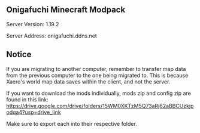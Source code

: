 ## Onigafuchi Minecraft Modpack 

Server Version: 1.19.2

Server Address: onigafuchi.ddns.net 


## Notice
If you are migrating to another computer, remember to transfer map data from the previous computer to the one being migrated to.
This is because Xaero's world map data saves within the client, and not the server.

If you want to download the mods individually, mods zip and config zip are found in this link: 
https://drive.google.com/drive/folders/15WM0XKTzM5Q73aRj62aBBCUzkjpodqa4?usp=drive_link

Make sure to export each into their respective folder.


